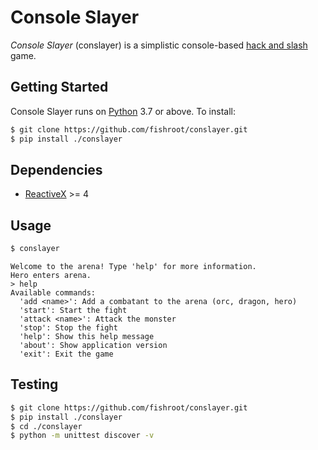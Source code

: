 # Console Slayer
*Console Slayer* (conslayer) is a simplistic console-based [hack and slash](https://en.wikipedia.org/wiki/Hack_and_slash) game.

## Getting Started
Console Slayer runs on [Python](https://www.python.org) 3.7 or above. To install:

```bash
$ git clone https://github.com/fishroot/conslayer.git
$ pip install ./conslayer
```
## Dependencies
* [ReactiveX](https://github.com/ReactiveX/RxPY) >= 4

## Usage
```bash
$ conslayer
```

```
Welcome to the arena! Type 'help' for more information.
Hero enters arena.
> help
Available commands:
  'add <name>': Add a combatant to the arena (orc, dragon, hero)
  'start': Start the fight
  'attack <name>': Attack the monster
  'stop': Stop the fight
  'help': Show this help message
  'about': Show application version
  'exit': Exit the game
```

## Testing
```bash
$ git clone https://github.com/fishroot/conslayer.git
$ pip install ./conslayer
$ cd ./conslayer
$ python -m unittest discover -v
```